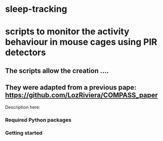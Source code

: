 # sleep-tracking
# scripts to monitor the activity behaviour in mouse cages using PIR detectors

## The scripts allow the creation ....
## They were adapted from a previous pape:  https://github.com/LozRiviera/COMPASS_paper


Description here:

### Required Python packages

### Getting started
